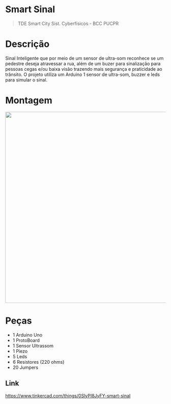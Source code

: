 # Smart Sinal
> TDE Smart City Sist. Cyberfísicos - BCC PUCPR

# Descrição
Sinal Inteligente que por meio de um sensor de ultra-som reconhece se um pedestre deseja atravessar a rua, além de um buzer para sinalização para pessoas cegas e/ou baixa visão trazendo mais segurança e praticidade ao trânsito. O projeto utiliza um Arduino 1 sensor de ultra-som, buzzer e leds para simular o sinal.

# Montagem
<img heigth="600" width="600" src="https://cdn.discordapp.com/attachments/902654980287254551/987902689578991676/unknown.png">

# Peças
	
- 1 Arduino Uno
- 1 ProtoBoard
- 1 Sensor Ultrassom
- 1 Piezo
- 5 Leds
- 6 Resistores (220 ohms)
- 20 Jumpers

## Link 
https://www.tinkercad.com/things/0SlyPI8JyFY-smart-sinal


